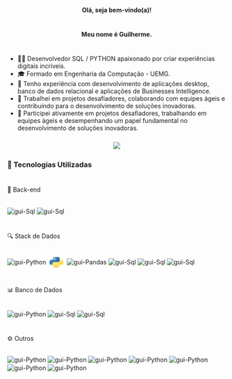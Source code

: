 <p align="center"><strong>Olá, seja bem-vindo(a)!</strong></p>

#
<p align="center"><strong>Meu nome é Guilherme.</strong></p>

#
- 👨‍💻 Desenvolvedor SQL / PYTHON apaixonado por criar experiências digitais incríveis.
- 🎓 Formado em Engenharia da Computação - UEMG.
- 🔭 Tenho experiência com desenvolvimento de aplicações desktop, banco de dados relacional e aplicações de Businesses Intelligence.
- 💼 Trabalhei em projetos desafiadores, colaborando com equipes ágeis e contribuindo para o desenvolvimento de soluções inovadoras.
- 🚀 Participei ativamente em projetos desafiadores, trabalhando em equipes ágeis e desempenhando um papel fundamental no desenvolvimento de soluções inovadoras.


#####
<div align="center"> 
  <a href="https://www.linkedin.com/in/guilherme-morais-a58548123" target="_blank">
    <img src="https://img.shields.io/badge/-LinkedIn-%230077B5?style=for-the-badge&logo=linkedin&logoColor=white" target="_blank">
  </a> 
</div>


### 🔧 Tecnologias Utilizadas

#
🎨 Back-end
<div style="display: inline_block"><br>
  <img align="center" alt="gui-Sql" height="30" width="40"  src="https://cdn.jsdelivr.net/gh/devicons/devicon/icons/csharp/csharp-original.svg" />  
  <img align="center" alt="gui-Sql" height="30" width="40"  src="https://cdn.jsdelivr.net/gh/devicons/devicon/icons/java/java-original.svg" />                   
</div>


#
🔍 Stack de Dados
<div style="display: inline_block"><br>
  <img align="center" alt="gui-Python" height="30" width="40" src="https://cdn.jsdelivr.net/gh/devicons/devicon/icons/selenium/selenium-original.svg" />         
  <img align="center" alt="gui-Python" height="30" width="40" src="https://raw.githubusercontent.com/devicons/devicon/master/icons/python/python-original.svg">
   <img align="center" alt="gui-Pandas" height="30" width="40"  src="https://cdn.jsdelivr.net/gh/devicons/devicon/icons/pandas/pandas-original-wordmark.svg" />
   <img align="center" alt="gui-Sql" height="30" width="40"  src="https://cdn.jsdelivr.net/gh/devicons/devicon/icons/r/r-original.svg" />          
   <img align="center" alt="gui-Sql" height="30" width="40"  src="https://cdn.jsdelivr.net/gh/devicons/devicon/icons/numpy/numpy-original.svg" />  
   <img align="center" alt="gui-Sql" height="30" width="40"  src="https://cdn.jsdelivr.net/gh/devicons/devicon/icons/pytorch/pytorch-original.svg" />
</div>


#
📊 Banco de Dados
<div style="display: inline_block"><br>
  <img align="center" alt="gui-Python" height="30" width="40" src="https://cdn.jsdelivr.net/gh/devicons/devicon/icons/mysql/mysql-original.svg" />         
  <img align="center" alt="gui-Sql" height="30" width="40"   src="https://cdn.jsdelivr.net/gh/devicons/devicon/icons/microsoftsqlserver/microsoftsqlserver-plain.svg" />
  <img align="center" alt="gui-Sql" height="30" width="40" src="https://cdn.jsdelivr.net/gh/devicons/devicon/icons/oracle/oracle-original.svg" />          
</div>


#          
⚙️ Outros
<div style="display: inline_block"><br>             
            <img align="center" alt="gui-Python" height="30" width="40" src="https://cdn.jsdelivr.net/gh/devicons/devicon/icons/npm/npm-original-wordmark.svg" />
            <img align="center" alt="gui-Python" height="30" width="40" src="https://cdn.jsdelivr.net/gh/devicons/devicon/icons/anaconda/anaconda-original.svg" />       
            <img align="center" alt="gui-Python" height="30" width="40" src="https://cdn.jsdelivr.net/gh/devicons/devicon/icons/arduino/arduino-original.svg" />
            <img align="center" alt="gui-Python" height="30" width="40" src="https://cdn.jsdelivr.net/gh/devicons/devicon/icons/jupyter/jupyter-original-wordmark.svg" />     
            <img align="center" alt="gui-Python" height="30" width="40" src="https://cdn.jsdelivr.net/gh/devicons/devicon/icons/matlab/matlab-original.svg" />               
            <img align="center" alt="gui-Python" height="30" width="40" src="https://cdn.jsdelivr.net/gh/devicons/devicon/icons/bitbucket/bitbucket-original-wordmark.svg" />         
            <img align="center" alt="gui-Python" height="30" width="40" src="https://cdn.jsdelivr.net/gh/devicons/devicon/icons/rstudio/rstudio-original.svg" />          
</div>

